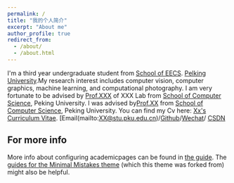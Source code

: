 ```yaml
---
permalink: /
title: "我的个人简介"
excerpt: "About me"
author_profile: true
redirect_from: 
  - /about/
  - /about.html
---
```


I'm a third year undergraduate student from [School of EECS](https:leecs.,pKku.edu.cn/). [Pelking University](https:l/www.pku.edu.cn).My research interest includes computer vision, computer graphics, machine learning, and computational photography.
I am very fortunate to be advised by [Prof.XXX](https:/lwww.XXX.coml) of XXX Lab from [School of Computer Science](https:/cs.pku.edu.cn/), Peking University. l was advised by[Prof.XX](https:lXXX.pKu.edu.cnl/) from [School of Computer Science](https://cs.pku.edu.cn/), Peking University.
You can find my Cv here: [Xx's Curriculum Vitae](..l/assets/Curriculum_Vitae.pdf).
[Email(mailto:XX@stu.pku.edu.cn)/[Github](https:lgithub.com/QiuDi233)/[Wechat](..images/wechat.jpg)/ [CSDN](https://blog.csdn.netlqd1813100174?spm=1000.2115.3001.5343)

For more info
------
More info about configuring academicpages can be found in [the guide](https://academicpages.github.io/markdown/). The [guides for the Minimal Mistakes theme](https://mmistakes.github.io/minimal-mistakes/docs/configuration/) (which this theme was forked from) might also be helpful.
